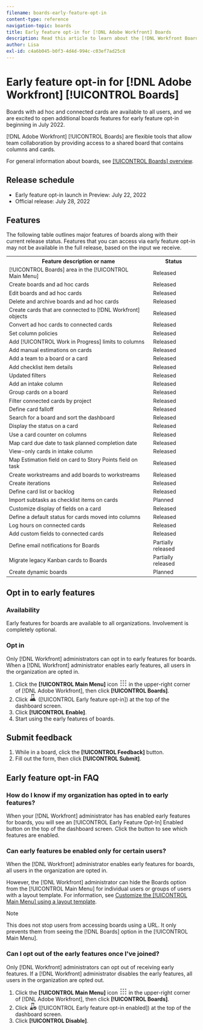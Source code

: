 ```yaml
---
filename: boards-early-feature-opt-in
content-type: reference
navigation-topic: boards
title: Early feature opt-in for [!DNL Adobe Workfront] Boards
description: Read this article to learn about the [!DNL Workfront Boards] early feature opt-in.
author: Lisa
exl-id: c4a6b045-b0f3-4d4d-994c-c03ef7ad25c8
---
```

# Early feature opt-in for [!DNL Adobe Workfront] [!UICONTROL Boards]

Boards with ad hoc and connected cards are available to all users, and we are excited to open additional boards features for early feature opt-in beginning in July 2022.

[!DNL Adobe Workfront] [!UICONTROL Boards] are flexible tools that allow team collaboration by providing access to a shared board that contains columns and cards.

For general information about boards, see [[!UICONTROL Boards] overview](/help/quicksilver/agile/boards-overview.md).

## Release schedule

* Early feature opt-in launch in Preview: July 22, 2022
* Official release: July 28, 2022

## Features

The following table outlines major features of boards along with their current release status. Features that you can access via early feature opt-in may not be available in the full release, based on the input we receive.

<table style="table-layout:auto"> 
 <tbody> 
  <tr> 
   <th><strong>Feature description or name</strong></th>
   <th><strong>Status</strong></th> 
  </tr>
  <tr>
   <td>[!UICONTROL Boards] area in the [!UICONTROL Main Menu]</td>
   <td>Released</td>
  </tr>
    <tr>
   <td>Create boards and ad hoc cards</td>
   <td>Released</td>
  </tr>
  <tr>
   <td>Edit boards and ad hoc cards</td>
   <td>Released</td>
  </tr>
  <tr>
   <td>Delete and archive boards and ad hoc cards</td>
   <td>Released</td>
  </tr>
  <tr>
   <td>Create cards that are connected to [!DNL Workfront] objects</td>
   <td>Released</td>
  </tr>
  <tr>
   <td>Convert ad hoc cards to connected cards</td>
   <td>Released</td>
  </tr>
  <tr>
   <td>Set column policies</td>
   <td>Released</td>
  </tr>
  <tr>
   <td>Add [!UICONTROL Work in Progress] limits to columns</td>
   <td>Released</td>
  </tr>
  <tr>
   <td>Add manual estimations on cards</td>
   <td>Released</td>
  </tr>
  <tr>
   <td>Add a team to a board or a card</td>
   <td>Released</td>
  </tr>
  <tr>
   <td>Add checklist item details</td>
   <td>Released</td>
  </tr>
  <tr>
   <td>Updated filters</td>
   <td>Released</td>
  </tr>
  <tr>
   <td>Add an intake column</td>
   <td>Released</td>
  </tr>
  <tr>
   <td>Group cards on a board</td>
   <td>Released</td>
  </tr>
  <tr>
   <td>Filter connected cards by project</td>
   <td>Released</td>
  </tr>
  <tr>
   <td>Define card falloff</td>
   <td>Released</td>
  </tr>
  <tr>
   <td>Search for a board and sort the dashboard</td>
   <td>Released</td>
  </tr>
  <tr>
   <td>Display the status on a card</td>
   <td>Released</td>
  </tr>
  <tr>
   <td>Use a card counter on columns</td>
   <td>Released</td>
  </tr>
  <tr>
   <td>Map card due date to task planned completion date</td>
   <td>Released</td>
  </tr>
  <tr>
   <td>View-only cards in intake column</td>
   <td>Released</td>
  </tr>
  <tr>
   <td>Map Estimation field on card to Story Points field on task</td>
   <td>Released</td>
  </tr>
  <tr>
   <td>Create workstreams and add boards to workstreams</td>
   <td>Released</td>
  </tr>
  <tr>
   <td>Create iterations</td>
   <td>Released</td>
  </tr>
  <tr>
   <td>Define card list or backlog</td>
   <td>Released</td>
  </tr>
  <tr>
   <td>Import subtasks as checklist items on cards</td>
   <td>Planned</td>
  </tr>
  <tr>
   <td>Customize display of fields on a card</td>
   <td>Released</td>
  </tr>  
  <tr>
   <td>Define a default status for cards moved into columns</td>
   <td>Released</td>
  </tr>
  <tr>
   <td>Log hours on connected cards</td>
   <td>Released</td>
  </tr>
  <tr>
   <td>Add custom fields to connected cards</td>
   <td>Released</td>
  </tr>
  <tr>
   <td>Define email notifications for Boards</td>
   <td>Partially released</td>
  </tr>
  <tr>
   <td>Migrate legacy Kanban cards to Boards</td>
   <td>Partially released</td>
  </tr>
  <tr>
   <td>Create dynamic boards</td>
   <td>Planned</td>
  </tr>
 </tbody> 
</table>

## Opt in to early features

### Availability

Early features for boards are available to all organizations. Involvement is completely optional.

### Opt in

Only [!DNL Workfront] administrators can opt in to early features for boards. When a [!DNL Workfront] administrator enables early features, all users in the organization are opted in.

1. Click the **[!UICONTROL Main Menu]** icon ![](assets/main-menu-icon.png) in the upper-right corner of [!DNL Adobe Workfront], then click **[!UICONTROL Boards]**.
1. Click ![Early feature opt-in](assets/early-feature-opt-in-not-enabled.png) ([!UICONTROL Early feature opt-in]) at the top of the dashboard screen.
1. Click **[!UICONTROL Enable]**.
1. Start using the early features of boards.

## Submit feedback

1. While in a board, click the **[!UICONTROL Feedback]** button.
1. Fill out the form, then click **[!UICONTROL Submit]**.

## Early feature opt-in FAQ

### How do I know if my organization has opted in to early features?

When your [!DNL Workfront] administrator has has enabled early features for boards, you will see an [!UICONTROL Early Feature Opt-In] Enabled button on the top of the dashboard screen. Click the button to see which features are enabled.

### Can early features be enabled only for certain users?

When the [!DNL Workfront] administrator enables early features for boards, all users in the organization are opted in.

However, the [!DNL Workfront] administrator can hide the Boards option from the [!UICONTROL Main Menu] for individual users or groups of users with a layout template. For information, see [Customize the [!UICONTROL Main Menu] using a layout template](/help/quicksilver/administration-and-setup/customize-workfront/use-layout-templates/customize-main-menu.md).

>[!NOTE]
>
>This does not stop users from accessing boards using a URL. It only prevents them from seeing the [!DNL Boards] option in the [!UICONTROL Main Menu].

### Can I opt out of the early features once I've joined?

Only [!DNL Workfront] administrators can opt out of receiving early features. If a [!DNL Workfront] administrator disables the early features, all users in the organization are opted out.

1. Click the **[!UICONTROL Main Menu]** icon ![](assets/main-menu-icon.png) in the upper-right corner of [!DNL Adobe Workfront], then click **[!UICONTROL Boards]**.
1. Click ![Early feature opt-in enabled](assets/early-feature-opt-in-enabled.png) ([!UICONTROL Early feature opt-in enabled]) at the top of the dashboard screen.
1. Click **[!UICONTROL Disable]**.
